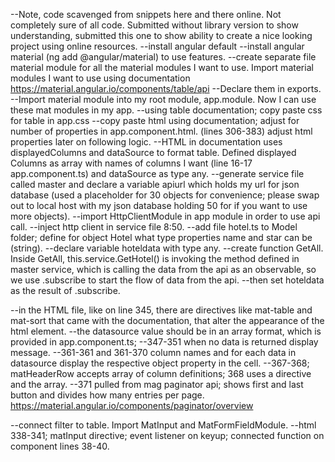 --Note, code scavenged from snippets here and there online. Not completely sure of all code. Submitted without library version to show understanding, submitted this one to show ability to create a nice looking project using online resources.
--install angular default
--install angular material (ng add @angular/material) to use features.
--create separate file material module for all the material modules I want to use. Import material modules I want to use using documentation https://material.angular.io/components/table/api
--Declare them in exports.
--Import material module into my root module, app.module. Now I can use these mat modules in my app. 
--using table documentation; copy paste css for table in app.css
--copy paste html using documentation; adjust for number of properties in app.component.html.
(lines 306-383) adjust html properties later on following logic.
--HTML in documentation uses displayedColumns and dataSource to format table. Defined displayed Columns as array with names of columns I want (line 16-17 app.component.ts) and dataSource as type any.
--generate service file called master and declare a variable apiurl which holds my url for json database (used a placeholder for 30 objects for convenience; please swap out to local host with my json database holding 50 for if you want to use more objects).
--import HttpClientModule in app module in order to use api call. 
--inject http client in service file 8:50. 
--add file hotel.ts to Model folder; define for object Hotel what type properties name and star can be (string).
--declare variable hoteldata with type any.
--create function GetAll. Inside GetAll, this.service.GetHotel() is invoking the method defined in master service, which is calling the data from the api as an observable, so we use .subscribe to start the flow of data from the api. 
--then set hoteldata as the result of .subscribe.

--in the HTML file, like on line 345, there are directives like mat-table and mat-sort that came with the documentation, that alter the appearance of the html element.
--the datasource value should be in an array format, which is provided in app.component.ts;
--347-351 when no data is returned display message.
--361-361 and 361-370 column names and for each data in datasource display the respective object property in the cell. 
--367-368; matHeaderRow accepts array of column definitions; 368 uses a directive and the array.
--371 pulled from mag paginator api; shows first and last button and divides how many entries per page. https://material.angular.io/components/paginator/overview

--connect filter to table. Import MatInput and MatFormFieldModule.
--html 338-341; matInput directive; event listener on keyup; connected function on component lines 38-40. 

